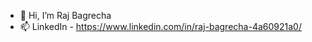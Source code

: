 - 👋 Hi, I’m Raj Bagrecha
- 📫 LinkedIn - https://www.linkedin.com/in/raj-bagrecha-4a60921a0/

<!---
rajbagrecha2001/rajbagrecha2001 is a ✨ special ✨ repository because its `README.md` (this file) appears on your GitHub profile.
You can click the Preview link to take a look at your changes.
--->
